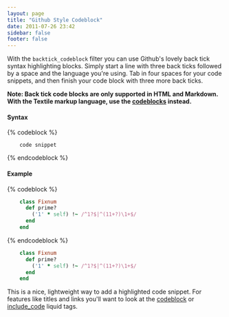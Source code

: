 ```yaml
---
layout: page
title: "Github Style Codeblock"
date: 2011-07-26 23:42
sidebar: false
footer: false
---
```


With the `backtick_codeblock` filter you can use Github's lovely back tick syntax highlighting blocks.
Simply start a line with three back ticks followed by a space and the language you're using. Tab in four spaces
for your code snippets, and then finish your code block with three more back ticks.

**Note: Back tick code blocks are only supported in HTML and Markdown. With the Textile markup language, use the [codeblocks](/docs/plugins/codeblock/) instead.**

#### Syntax

{% codeblock %}
``` language
    code snippet
```
{% endcodeblock %}

#### Example

{% codeblock %}
``` ruby
    class Fixnum
      def prime?
        ('1' * self) !~ /^1?$|^(11+?)\1+$/
      end
    end
```
{% endcodeblock %}

``` ruby
    class Fixnum
      def prime?
        ('1' * self) !~ /^1?$|^(11+?)\1+$/
      end
    end
```

This is a nice, lightweight way to add a highlighted code snippet. For features like titles and links you'll want to look
at the [codeblock](/docs/plugins/code-block/) or [include_code](/docs/plugins/include-code/) liquid tags.
